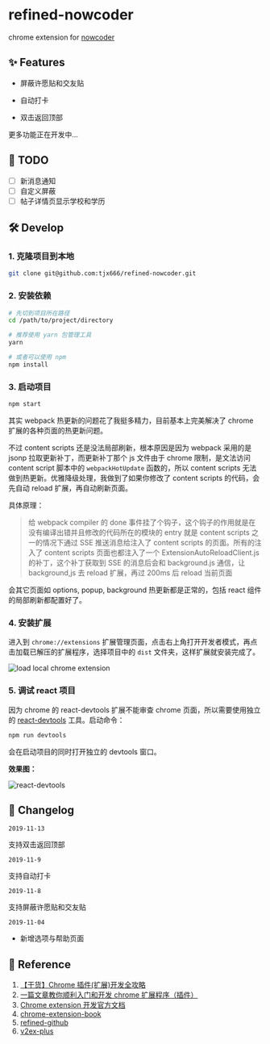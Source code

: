 # refined-nowcoder

chrome extension for [nowcoder](https://www.nowcoder.com)

## :sparkles: Features

- 屏蔽许愿贴和交友贴

- 自动打卡

- 双击返回顶部

更多功能正在开发中...

## :dart: TODO

- [ ] 新消息通知
- [ ] 自定义屏蔽
- [ ] 帖子详情页显示学校和学历

## :hammer_and_wrench: Develop

### 1. 克隆项目到本地

```bash
git clone git@github.com:tjx666/refined-nowcoder.git
```

### 2. 安装依赖

```bash
# 先切到项目所在路径
cd /path/to/project/directory

# 推荐使用 yarn 包管理工具
yarn

# 或者可以使用 npm
npm install
```

### 3. 启动项目

```bash
npm start
```

其实 webpack 热更新的问题花了我挺多精力，目前基本上完美解决了 chrome 扩展的各种页面的热更新问题。

不过 content scripts 还是没法局部刷新，根本原因是因为 webpack 采用的是 jsonp 拉取更新补丁，而更新补丁那个 js 文件由于 chrome 限制，是文法访问 content script 脚本中的 `webpackHotUpdate` 函数的，所以 content scripts 无法做到热更新。优雅降级处理，我做到了如果你修改了 content scripts 的代码，会先自动 reload 扩展，再自动刷新页面。

具体原理：

> 给 webpack compiler 的 done 事件挂了个钩子，这个钩子的作用就是在没有编译出错并且修改的代码所在的模块的 entry 就是 content scripts 之一的情况下通过 SSE 推送消息给注入了 content scripts 的页面。所有的注入了 content scripts 页面也都注入了一个 ExtensionAutoReloadClient.js 的补丁，这个补丁获取到 SSE 的消息后会和 background.js 通信，让 background,js 去 reload 扩展，再过 200ms 后 reload 当前页面

会其它页面如 options, popup, background 热更新都是正常的，包括 react 组件的局部刷新都配置好了。

### 4. 安装扩展

进入到 `chrome://extensions` 扩展管理页面，点击右上角打开开发者模式，再点击加载已解压的扩展程序，选择项目中的 `dist` 文件夹，这样扩展就安装完成了。

![load local chrome extension](https://i.loli.net/2019/11/03/IExHN7Pu5FUwYqD.png)

### 5. 调试 react 项目

因为 chrome 的 react-devtools 扩展不能审查 chrome 页面，所以需要使用独立的 [react-devtools](https://www.npmjs.com/package/react-devtools) 工具。启动命令：

```javascript
npm run devtools
```

会在启动项目的同时打开独立的 devtools 窗口。

**效果图：**

![react-devtools](https://i.loli.net/2019/11/04/ujo8gBKqydxOpW9.png)

## :pencil: Changelog

`2019-11-13`

支持双击返回顶部

`2019-11-9`

支持自动打卡

`2019-11-8`

支持屏蔽许愿贴和交友贴

`2019-11-04`

- 新增选项与帮助页面

## :link: Reference

1. [【干货】Chrome 插件(扩展)开发全攻略](https://www.cnblogs.com/liuxianan/p/chrome-plugin-develop.html)
2. [一篇文章教你顺利入门和开发 chrome 扩展程序（插件）](https://juejin.im/post/5c135a275188257284143418)
3. [Chrome extension 开发官方文档](https://developer.chrome.com/extensions/devguide)
4. [chrome-extension-book](https://lightningminers.gitbook.io/chrome-extension-book/)
5. [refined-github](https://github.com/sindresorhus/refined-github/)
6. [v2ex-plus](https://github.com/sciooga/v2ex-plus)
